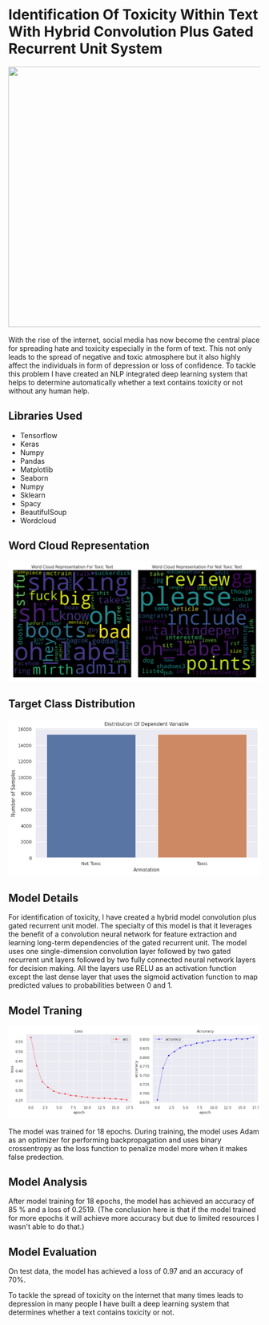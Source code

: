 # Identification Of Toxicity Within Text With Hybrid Convolution Plus Gated Recurrent Unit System
<img src="https://www.e-medine.org/wp-content/uploads/2019/12/e-Medine-Europe-Hate-Speech_sito-1400x760px.jpg" width="950" height="520">
<p>With the rise of the internet, social media has now become the central place for spreading hate and toxicity especially in the form of text. This not only leads to the spread of negative and toxic atmosphere but it also highly affect the individuals in form of depression or loss of confidence. To tackle this problem I have created an NLP integrated deep learning system that helps to determine automatically whether a text contains toxicity or not without any human help.</p>
<h2>Libraries Used</h2>
<ul>
  <li>Tensorflow</li>
  <li>Keras</li>
  <li>Numpy</li>
  <li>Pandas </li>
  <li>Matplotlib</li>
  <li>Seaborn</li>
  <li>Numpy</li>
  <li>Sklearn</li>
  <li>Spacy</li>
  <li>BeautifulSoup</li>
  <li>Wordcloud</li>
</ul>
<h2>Word Cloud Representation</h2>
<p align="center">
<img src="https://github.com/NavinBondade/Identification-Of-Toxicity-Within-Text/blob/main/Graphs%20&%20Pictures/word%20cloud.png?raw=true" alt="wordcloud_representation" >
<h2>Target Class Distribution</h2>
<img src="https://github.com/NavinBondade/Identification-Of-Toxicity-Within-Text/blob/main/Graphs%20&%20Pictures/Distribution%20Of%20Dependent%20Variable.png?raw=true" >
<h2>Model Details</h2>
<p>For identification of toxicity, I have created a hybrid model convolution plus gated recurrent unit model. The specialty of this model is that it leverages the benefit of a convolution neural network for feature extraction and learning long-term dependencies of the gated recurrent unit. The model uses one single-dimension convolution layer followed by two gated recurrent unit layers followed by two fully connected neural network layers for decision making. All the layers use RELU as an activation function except the last dense layer that uses the sigmoid activation function to map predicted values to probabilities between 0 and 1.</p>
<h2>Model Traning</h2>
<img src="https://github.com/NavinBondade/Identification-Of-Toxicity-Within-Text/blob/main/Graphs%20%26%20Pictures/Loss%20and%20Accuracy%20Combine.png" alt="loss_accuracy">
<p>The model was trained for 18 epochs. During training, the model uses Adam as an optimizer for performing backpropagation and uses binary crossentropy as the loss function to penalize model more when it makes false predection.</p>
<h2>Model Analysis</h2>
<p>After model training for 18 epochs, the model has achieved an accuracy of 85 % and a loss of 0.2519. (The conclusion here is that if the model trained for more epochs it will achieve more accuracy but due to limited resources I wasn't able to do that.)</p>
<h2>Model Evaluation</h2>
On test data, the model has achieved a loss of 0.97 and an accuracy of 70%.

To tackle the spread of toxicity on the internet that many times leads to depression in many people I have built a deep learning system that determines whether a text contains toxicity or not.
